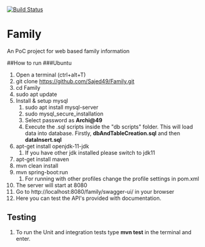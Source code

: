 [![Build Status](https://travis-ci.com/Sajed49/Family.svg?branch=main)](https://travis-ci.com/Sajed49/Family)
# Family

An PoC project for web based family information

##How to run
###Ubuntu
1. Open a terminal (ctrl+alt+T)
2. git clone https://github.com/Sajed49/Family.git
3. cd Family
4. sudo apt update
5. Install & setup mysql
   1. sudo apt install mysql-server
   2. sudo mysql_secure_installation
   3. Select password as **Archi@49**
   4. Execute the .sql scripts inside the "db scripts" folder. This will load data into database.
    Firstly, **dbAndTableCreation.sql** and then **dataInsert.sql**
6. apt-get install openjdk-11-jdk
   1. If you have other jdk installed please switch to jdk11
7. apt-get install maven
8. mvn clean install
9. mvn spring-boot:run
   1. For running with other profiles change the profile settings in pom.xml
10. The server will start at 8080
11. Go to http://localhost:8080/family/swagger-ui/ in your browser
12. Here you can test the API's provided with documentation.


## Testing
1. To run the Unit and integration tests type **mvn test** in the terminal and enter.
